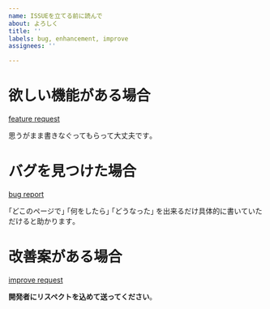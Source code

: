 ```yaml
---
name: ISSUEを立てる前に読んで
about: よろしく
title: ''
labels: bug, enhancement, improve
assignees: ''

---
```


# 欲しい機能がある場合

 [feature request](https://github.com/Shiryu-Toujima-1f10210346/NextGPT/issues/new?assignees=&labels=feature-request&projects=&template=feature_request.yml)


 思うがまま書きなぐってもらって大丈夫です｡

# バグを見つけた場合

[bug report](https://github.com/Shiryu-Toujima-1f10210346/NextGPT/issues/new?assignees=&labels=bug&projects=&template=bug_report.yml)

 ｢どこのページで｣  ｢何をしたら｣  ｢どうなった｣ を出来るだけ具体的に書いていただけると助かります｡

# 改善案がある場合

 [improve request](https://github.com/Shiryu-Toujima-1f10210346/NextGPT/issues/new?assignees=&labels=enhancement&projects=&template=improve-request.md&title=)

 **開発者にリスペクトを込めて送ってください**｡
